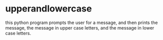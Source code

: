 # upperandlowercase
this python program prompts the user for a message, and then prints the message, the message in upper case letters, and the message in lower case letters.
